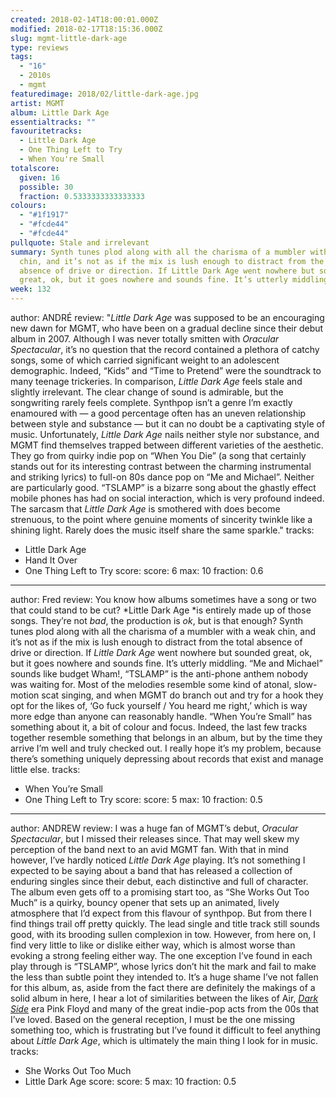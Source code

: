 ```yaml
---
created: 2018-02-14T18:00:01.000Z
modified: 2018-02-17T18:15:36.000Z
slug: mgmt-little-dark-age
type: reviews
tags:
  - "16"
  - 2010s
  - mgmt
featuredimage: 2018/02/little-dark-age.jpg
artist: MGMT
album: Little Dark Age
essentialtracks: ""
favouritetracks:
  - Little Dark Age
  - One Thing Left to Try
  - When You're Small
totalscore:
  given: 16
  possible: 30
  fraction: 0.5333333333333333
colours:
  - "#1f1917"
  - "#fcde44"
  - "#fcde44"
pullquote: Stale and irrelevant
summary: Synth tunes plod along with all the charisma of a mumbler with a weak
  chin, and it’s not as if the mix is lush enough to distract from the total
  absence of drive or direction. If Little Dark Age went nowhere but sounded
  great, ok, but it goes nowhere and sounds fine. It’s utterly middling.
week: 132
---
```

author: ANDRÉ
review: "*Little Dark Age* was supposed to be an encouraging new dawn for MGMT,
  who have been on a gradual decline since their debut album in 2007. Although I
  was never totally smitten with *Oracular Spectacular*, it’s no question that
  the record contained a plethora of catchy songs, some of which carried
  significant weight to an adolescent demographic. Indeed, “Kids” and “Time to
  Pretend” were the soundtrack to many teenage trickeries. In comparison,
  *Little Dark Age* feels stale and slightly irrelevant. The clear change of
  sound is admirable, but the songwriting rarely feels complete. Synthpop isn’t
  a genre I’m exactly enamoured with — a good percentage often has an uneven
  relationship between style and substance — but it can no doubt be a
  captivating style of music. Unfortunately, *Little Dark Age* nails neither
  style nor substance, and MGMT find themselves trapped between different
  varieties of the aesthetic. They go from quirky indie pop on “When You Die” (a
  song that certainly stands out for its interesting contrast between the
  charming instrumental and striking lyrics) to full-on 80s dance pop on “Me and
  Michael”. Neither are particularly good. “TSLAMP” is a bizarre song about the
  ghastly effect mobile phones has had on social interaction, which is very
  profound indeed. The sarcasm that *Little Dark Age* is smothered with does
  become strenuous, to the point where genuine moments of sincerity twinkle like
  a shining light. Rarely does the music itself share the same sparkle."
tracks:
  - Little Dark Age
  - ­­Hand It Over
  - ­­One Thing Left to Try
score:
  score: 6
  max: 10
  fraction: 0.6
---
author: Fred
review: You know how albums sometimes have a song or two that could stand to be
  cut? *Little Dark Age *is entirely made up of those songs. They’re not *bad*,
  the production is *ok*, but is that enough? Synth tunes plod along with all
  the charisma of a mumbler with a weak chin, and it’s not as if the mix is lush
  enough to distract from the total absence of drive or direction. If *Little
  Dark Age* went nowhere but sounded great, ok, but it goes nowhere and sounds
  fine. It’s utterly middling. “Me and Michael” sounds like budget Wham!,
  “TSLAMP” is the anti-phone anthem nobody was waiting for. Most of the melodies
  resemble some kind of atonal, slow-motion scat singing, and when MGMT do
  branch out and try for a hook they opt for the likes of, ‘Go fuck yourself /
  You heard me right,’ which is way more edge than anyone can reasonably handle.
  “When You’re Small” has something about it, a bit of colour and focus. Indeed,
  the last few tracks together resemble something that belongs in an album, but
  by the time they arrive I’m well and truly checked out. I really hope it’s my
  problem, because there’s something uniquely depressing about records that
  exist and manage little else.
tracks:
  - When You’re Small
  - ­­One Thing Left to Try
score:
  score: 5
  max: 10
  fraction: 0.5
---
author: ANDREW
review: I was a huge fan of MGMT’s debut, *Oracular Spectacular*, but I missed
  their releases since. That may well skew my perception of the band next to an
  avid MGMT fan. With that in mind however, I’ve hardly noticed *Little Dark
  Age* playing. It’s not something I expected to be saying about a band that has
  released a collection of enduring singles since their debut, each distinctive
  and full of character. The album even gets off to a promising start too, as
  “She Works Out Too Much” is a quirky, bouncy opener that sets up an animated,
  lively atmosphere that I’d expect from this flavour of synthpop. But from
  there I find things trail off pretty quickly. The lead single and title track
  still sounds good, with its brooding sullen complexion in tow. However, from
  here on, I find very little to like or dislike either way, which is almost
  worse than evoking a strong feeling either way. The one exception I’ve found
  in each play through is “TSLAMP”, whose lyrics don’t hit the mark and fail to
  make the less than subtle point they intended to. It’s a huge shame I’ve not
  fallen for this album, as, aside from the fact there are definitely the
  makings of a solid album in here, I hear a lot of similarities between the
  likes of Air, [*Dark
  Side*](<https://audioxide.com/reviews/pink-floyd-the-dark-side-of-the-moon/>)
  era Pink Floyd and many of the great indie-pop acts from the 00s that I’ve
  loved. Based on the general reception, I must be the one missing something
  too, which is frustrating but I’ve found it difficult to feel anything about
  *Little Dark Age*, which is ultimately the main thing I look for in music.
tracks:
  - She Works Out Too Much
  - ­­Little Dark Age
score:
  score: 5
  max: 10
  fraction: 0.5
